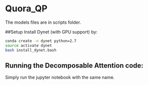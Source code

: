 # Quora_QP

The models files are in scripts folder. 

##Setup
Install Dynet (with GPU support) by:

```bash 
conda create -n dynet python=2.7
source activate dynet
bash install_dynet.bash
```

## Running the Decomposable Attention code:

Simply run the jupyter notebook with the same name.
